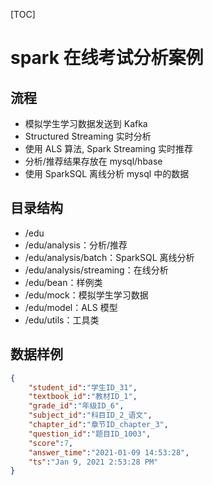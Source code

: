 [TOC]
# spark 在线考试分析案例
## 流程
* 模拟学生学习数据发送到 Kafka
* Structured Streaming 实时分析
* 使用 ALS 算法, Spark Streaming 实时推荐
* 分析/推荐结果存放在 mysql/hbase
* 使用 SparkSQL 离线分析 mysql 中的数据
## 目录结构
* /edu
* /edu/analysis：分析/推荐
* /edu/analysis/batch：SparkSQL 离线分析
* /edu/analysis/streaming：在线分析
* /edu/bean：样例类
* /edu/mock：模拟学生学习数据
* /edu/model：ALS 模型
* /edu/utils：工具类
## 数据样例
```json
{
    "student_id":"学生ID_31",
    "textbook_id":"教材ID_1",
    "grade_id":"年级ID_6",
    "subject_id":"科目ID_2_语文",
    "chapter_id":"章节ID_chapter_3",
    "question_id":"题目ID_1003",
    "score":7,
    "answer_time":"2021-01-09 14:53:28",
    "ts":"Jan 9, 2021 2:53:28 PM"
}
```